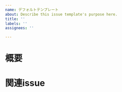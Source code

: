 ```yaml
---
name: デフォルトテンプレート
about: Describe this issue template's purpose here.
title: ''
labels: ''
assignees: ''

---
```


# 概要

# 関連issue
